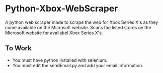 # Python-Xbox-WebScraper
A python web scraper made to scrape the web for Xbox Series X's as they come available on the Microsoft website.
Scans the listed stores on the Microsoft website for availabel Xbox Series X's.

## To Work
* You must have python installed with selenium.
* You must edit the sendEmail.py and add your email information.
